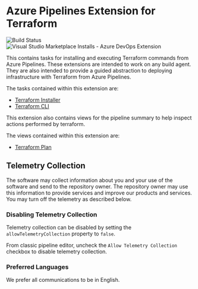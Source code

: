 # Azure Pipelines Extension for Terraform

![Build Status](https://dev.azure.com/azure-pipelines-terraform-rc/azure-pipelines-terraform-rc/_apis/build/status/charleszipp.azure-pipelines-tasks-terraform?branchName=main)
![Visual Studio Marketplace Installs - Azure DevOps Extension](https://img.shields.io/visual-studio-marketplace/azure-devops/installs/total/charleszipp.azure-pipelines-tasks-terraform?label=marketplace%20installs)

This contains tasks for installing and executing Terraform commands from Azure Pipelines. These extensions are intended to work on any build agent. They are also intended to provide a guided abstraction to deploying infrastructure with Terraform from Azure Pipelines.

The tasks contained within this extension are:

- [Terraform Installer](/tasks/terraform-installer/README.md)
- [Terraform CLI](/tasks/terraform-cli/README.md)

This extension also contains views for the pipeline summary to help inspect actions performed by terraform.

The views contained within this extension are:

- [Terraform Plan](/views/terraform-plan/README.md)

## Telemetry Collection

The software may collect information about you and your use of the software and send to the repository owner. The repository owner may use this information to provide services and improve our products and services. You may turn off the telemetry as described below. 

### Disabling Telemetry Collection

Telemetry collection can be disabled by setting the `allowTelemetryCollection` property to `false`.

From classic pipeline editor, uncheck the `Allow Telemetry Collection` checkbox to disable
telemetry collection.

### Preferred Languages

We prefer all communications to be in English.
